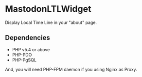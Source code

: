 # MastodonLTLWidget

Display Local Time Line in your "about" page.


## Dependencies

* PHP v5.4 or above
* PHP-PDO
* PHP-PgSQL

And, you will need PHP-FPM daemon if you using Nginx as Proxy.